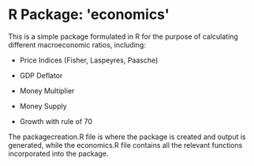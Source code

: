 # R Package: 'economics'

This is a simple package formulated in R for the purpose of calculating different macroeconomic ratios, including:

- Price Indices (Fisher, Laspeyres, Paasche)

- GDP Deflator

- Money Multiplier

- Money Supply

- Growth with rule of 70

The packagecreation.R file is where the package is created and output is generated, while the economics.R file contains all the relevant functions incorporated into the package.

